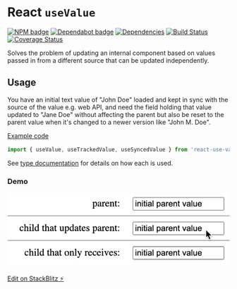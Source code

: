 # React `useValue`

[![NPM badge](https://img.shields.io/npm/v/react-use-value)](https://www.npmjs.com/package/react-use-value)
[![Dependabot badge](https://badgen.net/github/dependabot/iamogbz/react-global-local-state/?icon=dependabot)](https://app.dependabot.com)
[![Dependencies](https://img.shields.io/librariesio/github/iamogbz/react-global-local-state)](https://libraries.io/github/iamogbz/react-global-local-state)
[![Build Status](https://github.com/iamogbz/react-global-local-state/workflows/Build/badge.svg)](https://github.com/iamogbz/react-global-local-state/actions)
[![Coverage Status](https://coveralls.io/repos/github/iamogbz/react-global-local-state/badge.svg?branch=refs/heads/main)](https://coveralls.io/github/iamogbz/react-global-local-state)

Solves the problem of updating an internal component based on values passed in from a different source that can be updated independently.

## Usage

You have an initial text value of "John Doe" loaded and kept in sync with the source of the value e.g. web API, and need the field holding that value updated to "Jane Doe" without affecting the parent but also be reset to the parent value when it's changed to a newer version like "John M. Doe".

[Example code](https://stackblitz.com/edit/react-global-local-state?file=src%2FApp.tsx,src%2Fcomponents%2FSourceTargetInput.tsx)

```ts
import { useValue, useTrackedValue, useSyncedValue } from 'react-use-value';
```

See [type documentation](https://github.com/iamogbz/react-global-local-state/issues/5) for details on how each is used.

### Demo

![synced input values](https://raw.githubusercontent.com/iamogbz/react-global-local-state/main/docs/imgs/Screen%20Recording%202022-11-30%20at%207.51.05%20AM.gif)

[Edit on StackBlitz ⚡️](https://stackblitz.com/edit/react-global-local-state)
